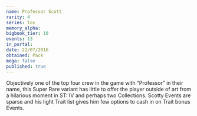 ```yaml
---
name: Professor Scott
rarity: 4
series: tos
memory_alpha:
bigbook_tier: 10
events: 13
in_portal:
date: 22/07/2016
obtained: Pack
mega: false
published: true
---
```


Objectively one of the top four crew in the game with “Professor” in their name, this Super Rare variant has little to offer the player outside of art from a hilarious moment in ST: IV and perhaps two Collections. Scotty Events are sparse and his light Trait list gives him few options to cash in on Trait bonus Events.
